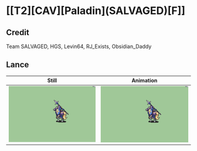 # [\[T2\]\[CAV\]\[Paladin\]\(SALVAGED\)\[F\]]

## Credit

Team SALVAGED, HGS, Levin64, RJ_Exists, Obsidian_Daddy
	
## Lance

| Still | Animation |
| :---: | :-------: |
| ![Lance still](./Lance_000.png) | ![Lance animation](./Lance.gif) |
